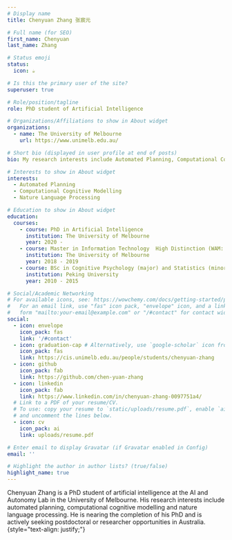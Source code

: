 ```yaml
---
# Display name
title: Chenyuan Zhang 张宸元

# Full name (for SEO)
first_name: Chenyuan
last_name: Zhang

# Status emoji
status:
  icon: ☕️

# Is this the primary user of the site?
superuser: true

# Role/position/tagline
role: PhD student of Artificial Intelligence

# Organizations/Affiliations to show in About widget
organizations:
  - name: The University of Melbourne
    url: https://www.unimelb.edu.au/

# Short bio (displayed in user profile at end of posts)
bio: My research interests include Automated Planning, Computational Cognitive Modelling and Nature Language Processing.

# Interests to show in About widget
interests:
  - Automated Planning
  - Computational Cognitive Modelling
  - Nature Language Processing

# Education to show in About widget
education:
  courses:
    - course: PhD in Artificial Intelligence
      institution: The University of Melbourne
      year: 2020 - 
    - course: Master in Information Technology  High Distinction (WAM: 88/100)
      institution: The University of Melbourne
      year: 2018 - 2019
    - course: BSc in Cognitive Psychology (major) and Statistics (minor)
      institution: Peking University
      year: 2010 - 2015

# Social/Academic Networking
# For available icons, see: https://wowchemy.com/docs/getting-started/page-builder/#icons
#   For an email link, use "fas" icon pack, "envelope" icon, and a link in the
#   form "mailto:your-email@example.com" or "/#contact" for contact widget.
social:
  - icon: envelope
    icon_pack: fas
    link: '/#contact'
  - icon: graduation-cap # Alternatively, use `google-scholar` icon from `ai` icon pack
    icon_pack: fas
    link: https://cis.unimelb.edu.au/people/students/chenyuan-zhang
  - icon: github
    icon_pack: fab
    link: https://github.com/chen-yuan-zhang
  - icon: linkedin
    icon_pack: fab
    link: https://www.linkedin.com/in/chenyuan-zhang-0097751a4/
  # Link to a PDF of your resume/CV.
  # To use: copy your resume to `static/uploads/resume.pdf`, enable `ai` icons in `params.yaml`,
  # and uncomment the lines below.
  - icon: cv
    icon_pack: ai
    link: uploads/resume.pdf

# Enter email to display Gravatar (if Gravatar enabled in Config)
email: ''

# Highlight the author in author lists? (true/false)
highlight_name: true
---
```


Chenyuan Zhang is a PhD student of artificial intelligence at the AI and Autonomy Lab in the University of Melbourne. His research interests include automated planning, computational cognitive modelling and nature language processing. He is nearing the completion of his PhD and is actively seeking postdoctoral or researcher opportunities in Australia.
{style="text-align: justify;"}
